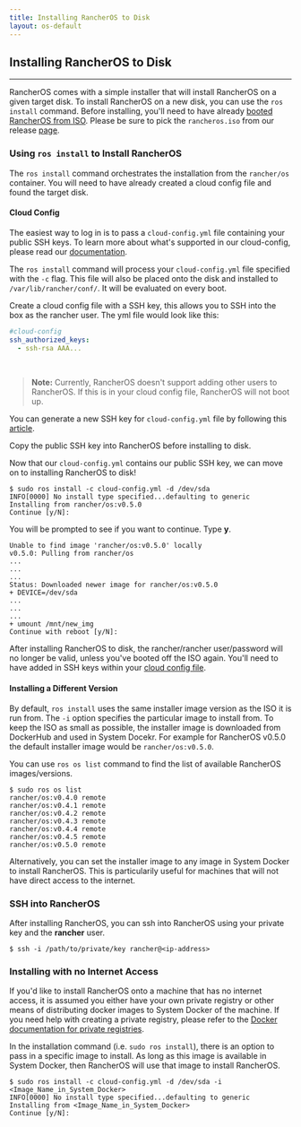 ```yaml
---
title: Installing RancherOS to Disk
layout: os-default
---
```


## Installing RancherOS to Disk
---
RancherOS comes with a simple installer that will install RancherOS on a given target disk. To install RancherOS on a new disk, you can use the `ros install` command. Before installing, you'll need to have already [booted RancherOS from ISO]({{site.baseurl}}/os/running-rancheros/workstation/boot-from-iso). Please be sure to pick the `rancheros.iso` from our release [page](https://github.com/rancher/os/releases).

### Using `ros install` to Install RancherOS 

The `ros install` command orchestrates the installation from the `rancher/os` container. You will need to have already created a cloud config file and found the target disk.

#### Cloud Config

The easiest way to log in is to pass a `cloud-config.yml` file containing your public SSH keys. To learn more about what's supported in our cloud-config, please read our [documentation]({{site.baseurl}}/os/cloud-config/). 

The `ros install` command will process your `cloud-config.yml` file specified with the `-c` flag. This file will also be placed onto the disk and installed to `/var/lib/rancher/conf/`. It will be evaluated on every boot.

Create a cloud config file with a SSH key, this allows you to SSH into the box as the rancher user. The yml file would look like this:

```yaml
#cloud-config
ssh_authorized_keys:
  - ssh-rsa AAA...
```

<br>

> **Note:** Currently, RancherOS doesn't support adding other users to RancherOS. If this is in your cloud config file, RancherOS will not boot up. 

You can generate a new SSH key for `cloud-config.yml` file by following this [article](https://help.github.com/articles/generating-ssh-keys/). 

Copy the public SSH key into RancherOS before installing to disk. 

Now that our `cloud-config.yml` contains our public SSH key, we can move on to installing RancherOS to disk!

```
$ sudo ros install -c cloud-config.yml -d /dev/sda
INFO[0000] No install type specified...defaulting to generic 
Installing from rancher/os:v0.5.0
Continue [y/N]:
```

You will be prompted to see if you want to continue. Type **y**.

```
Unable to find image 'rancher/os:v0.5.0' locally
v0.5.0: Pulling from rancher/os
...
...
...
Status: Downloaded newer image for rancher/os:v0.5.0
+ DEVICE=/dev/sda
...
...
...
+ umount /mnt/new_img
Continue with reboot [y/N]:
```

After installing RancherOS to disk, the rancher/rancher user/password will no longer be valid, unless you've booted off the ISO again. You'll need to have added in SSH keys within your [cloud config file]({{site.baseurl}}/os/cloud-config/).

#### Installing a Different Version

By default, `ros install` uses the same installer image version as the ISO it is run from. The `-i` option specifies the particular image to install from. To keep the ISO as small as possible, the installer image is downloaded from DockerHub and used in System Docekr. For example for RancherOS v0.5.0 the default installer image would be `rancher/os:v0.5.0`.

You can use `ros os list` command to find the list of available RancherOS images/versions.

```
$ sudo ros os list
rancher/os:v0.4.0 remote
rancher/os:v0.4.1 remote
rancher/os:v0.4.2 remote
rancher/os:v0.4.3 remote
rancher/os:v0.4.4 remote
rancher/os:v0.4.5 remote
rancher/os:v0.5.0 remote
```

Alternatively, you can set the installer image to any image in System Docker to install RancherOS. This is particularily useful for machines that will not have direct access to the internet. 

### SSH into RancherOS

After installing RancherOS, you can ssh into RancherOS using your private key and the **rancher** user.

```
$ ssh -i /path/to/private/key rancher@<ip-address>
```

### Installing with no Internet Access

If you'd like to install RancherOS onto a machine that has no internet access, it is assumed you either have your own private registry or other means of distributing docker images to System Docker of the machine. If you need help with creating a private registry, please refer to the [Docker documentation for private registries](https://docs.docker.com/registry/). 

In the installation command (i.e. `sudo ros install`), there is an option to pass in a specific image to install. As long as this image is available in System Docker, then RancherOS will use that image to install RancherOS. 

```
$ sudo ros install -c cloud-config.yml -d /dev/sda -i <Image_Name_in_System_Docker>
INFO[0000] No install type specified...defaulting to generic 
Installing from <Image_Name_in_System_Docker>
Continue [y/N]:
```
